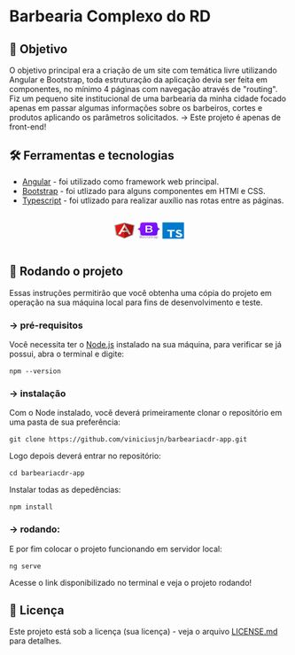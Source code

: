# Barbearia Complexo do RD

## 📌 Objetivo
O objetivo principal era a criação de um site com temática livre utilizando Angular e Bootstrap, toda estruturação da aplicação devia ser feita em componentes, no mínimo 4 páginas com navegação através de "routing". Fiz um pequeno site institucional de uma barbearia da minha cidade focado apenas em passar algumas informações sobre os barbeiros, cortes e produtos aplicando os parâmetros solicitados.
-> Este projeto é apenas de front-end!


## 🛠️ Ferramentas e tecnologias

* [Angular](https://angular.io/) - foi utilizado como framework web principal.
* [Bootstrap](https://getbootstrap.com/) - foi utlizado para alguns componentes em HTMl e CSS.
* [Typescript](https://www.typescriptlang.org/) - foi utlizado para realizar auxílio nas rotas entre as páginas.

<div style="display: inline_block; padding: 0 auto" align="center"><br>
  <img align="center" alt="Angular" height="30" width="40" href="#" src="https://raw.githubusercontent.com/devicons/devicon/1119b9f84c0290e0f0b38982099a2bd027a48bf1/icons/angularjs/angularjs-original.svg">
  <img align="center" alt="Bootstrap" height="30" width="40" href="#" src="https://raw.githubusercontent.com/devicons/devicon/1119b9f84c0290e0f0b38982099a2bd027a48bf1/icons/bootstrap/bootstrap-original-wordmark.svg">
  <img align="center" alt="TypeScript" height="30" width="40" href="#" src="https://raw.githubusercontent.com/devicons/devicon/1119b9f84c0290e0f0b38982099a2bd027a48bf1/icons/typescript/typescript-original.svg">
</div>
<br>

## 🚀 Rodando o projeto

Essas instruções permitirão que você obtenha uma cópia do projeto em operação na sua máquina local para fins de desenvolvimento e teste.

### -> pré-requisitos

Você necessita ter o [Node.js](https://nodejs.org/en) instalado na sua máquina, para verificar se já possui, abra o terminal e digite:

```
npm --version
```

### -> instalação

Com o Node instalado, você deverá primeiramente clonar o repositório em uma pasta de sua preferência:

```
git clone https://github.com/viniciusjn/barbeariacdr-app.git
```

Logo depois deverá entrar no repositório:

```
cd barbeariacdr-app
```

Instalar todas as depedências:

```
npm install
```

### -> rodando:

E por fim colocar o projeto funcionando em servidor local:

```
ng serve
```

Acesse o link disponibilizado no terminal e veja o projeto rodando!

## 📄 Licença

Este projeto está sob a licença (sua licença) - veja o arquivo [LICENSE.md](https://github.com/usuario/projeto/licenca) para detalhes.
